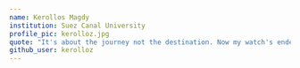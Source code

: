 ```yaml
---
name: Kerollos Magdy
institution: Suez Canal University
profile_pic: kerolloz.jpg
quote: "It's about the journey not the destination. Now my watch's ended."
github_user: kerolloz
---
```

